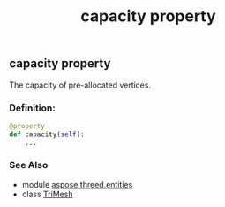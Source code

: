 ﻿---
title: capacity property
second_title: Aspose.3D for Python via .NET API References
description: 
type: docs
weight: 280
url: /python-net/aspose.threed.entities/trimesh/capacity/
is_root: false
---

## capacity property


The capacity of pre-allocated vertices.
### Definition:
```python
@property
def capacity(self):
    ...
```

### See Also
* module [aspose.threed.entities](../../)
* class [TriMesh](/3d/python-net/aspose.threed.entities/trimesh)
